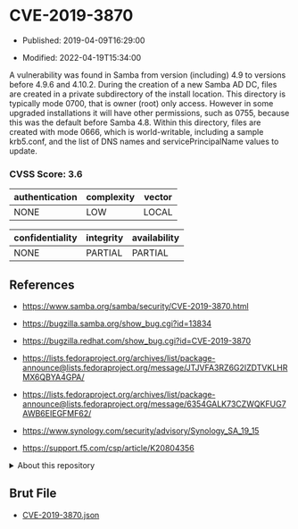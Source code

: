 # CVE-2019-3870

- Published: 2019-04-09T16:29:00

- Modified: 2022-04-19T15:34:00

A vulnerability was found in Samba from version (including) 4.9 to versions before 4.9.6 and 4.10.2. During the creation of a new Samba AD DC, files are created in a private subdirectory of the install location. This directory is typically mode 0700, that is owner (root) only access. However in some upgraded installations it will have other permissions, such as 0755, because this was the default before Samba 4.8. Within this directory, files are created with mode 0666, which is world-writable, including a sample krb5.conf, and the list of DNS names and servicePrincipalName values to update.

### CVSS Score: **3.6**

| authentication | complexity | vector |
| --- | --- | --- |
| NONE | LOW | LOCAL |

| confidentiality | integrity | availability |
| --- | --- | --- |
| NONE | PARTIAL | PARTIAL |

## References

* https://www.samba.org/samba/security/CVE-2019-3870.html

* https://bugzilla.samba.org/show_bug.cgi?id=13834

* https://bugzilla.redhat.com/show_bug.cgi?id=CVE-2019-3870

* https://lists.fedoraproject.org/archives/list/package-announce@lists.fedoraproject.org/message/JTJVFA3RZ6G2IZDTVKLHRMX6QBYA4GPA/

* https://lists.fedoraproject.org/archives/list/package-announce@lists.fedoraproject.org/message/6354GALK73CZWQKFUG7AWB6EIEGFMF62/

* https://www.synology.com/security/advisory/Synology_SA_19_15

* https://support.f5.com/csp/article/K20804356

<details>
<summary>About this repository</summary> 

  This repository is part of the project [Live Hack CVE](https://github.com/Live-Hack-CVE). Main website can be found [www.live-hack.org](https://www.live-hack.org) 
  
  Made by [Sn0wAlice](https://github.com/Sn0wAlice) for the people that care about security and need to have a feed of the latest CVEs. Hope you enjoy it, don't forget to star the repo and follow me on [Twitter](https://twitter.com/Sn0wAlice) and [Github](https://github.com/Sn0wAlice). And that is my [personnal website](https://www.alice-snow.me/)

  - [Home Page](https://github.com/Live-Hack-CVE)
  - [Framework](https://github.com/Live-Hack-CVE/cve-framework)
  - [CVE database](https://github.com/Live-Hack-CVE/full_database)
  - [Changelog](https://github.com/Live-Hack-CVE/Changelog)
</details>

## Brut File

* [CVE-2019-3870.json](https://raw.githubusercontent.com/Live-Hack-CVE/full_database/main/cves/2019/CVE-2019-3870.json)

